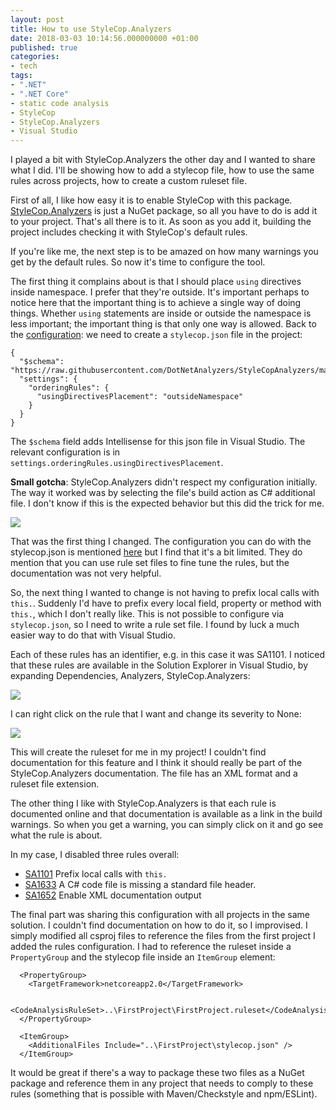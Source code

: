 ```yaml
---
layout: post
title: How to use StyleCop.Analyzers
date: 2018-03-03 10:14:56.000000000 +01:00
published: true
categories:
- tech
tags:
- ".NET"
- ".NET Core"
- static code analysis
- StyleCop
- StyleCop.Analyzers
- Visual Studio
---
```


I played a bit with StyleCop.Analyzers the other day and I wanted to share what I did. I'll be showing how to add a stylecop file, how to use the same rules across projects, how to create a custom ruleset file.

<!--more-->

First of all, I like how easy it is to enable StyleCop with this package. <a href="https://github.com/DotNetAnalyzers/StyleCopAnalyzers">StyleCop.Analyzers</a> is just a NuGet package, so all you have to do is add it to your project. That's all there is to it. As soon as you add it, building the project includes checking it with StyleCop's default rules.

If you're like me, the next step is to be amazed on how many warnings you get by the default rules. So now it's time to configure the tool.

The first thing it complains about is that I should place <code>using</code> directives inside namespace. I prefer that they're outside. It's important perhaps to notice here that the important thing is to achieve a single way of doing things. Whether <code>using</code> statements are inside or outside the namespace is less important; the important thing is that only one way is allowed. Back to the <a href="https://github.com/DotNetAnalyzers/StyleCopAnalyzers/blob/master/documentation/Configuration.md">configuration</a>: we need to create a <code>stylecop.json</code> file in the project:

```
{
  "$schema": "https://raw.githubusercontent.com/DotNetAnalyzers/StyleCopAnalyzers/master/StyleCop.Analyzers/StyleCop.Analyzers/Settings/stylecop.schema.json",
  "settings": {
    "orderingRules": {
      "usingDirectivesPlacement": "outsideNamespace"
    }
  }
}
```

The <code>$schema</code> field adds Intellisense for this json file in Visual Studio. The relevant configuration is in <code>settings.orderingRules.usingDirectivesPlacement</code>.

<strong>Small gotcha</strong>: StyleCop.Analyzers didn't respect my configuration initially. The way it worked was by selecting the file's build action as C# additional file. I don't know if this is the expected behavior but this did the trick for me.

<img src="{{ site.baseurl }}/assets/2018/03/03/09_48_41-ub-parcelshops-microsoft-visual-studio.png" />

That was the first thing I changed. The configuration you can do with the stylecop.json is mentioned <a href="https://github.com/DotNetAnalyzers/StyleCopAnalyzers/blob/master/documentation/Configuration.md">here</a> but I find that it's a bit limited. They do mention that you can use rule set files to fine tune the rules, but the documentation was not very helpful.

So, the next thing I wanted to change is not having to prefix local calls with <code>this.</code>. Suddenly I'd have to prefix every local field, property or method with <code>this.</code>, which I don't really like. This is not possible to configure via <code>stylecop.json</code>, so I need to write a rule set file. I found by luck a much easier way to do that with Visual Studio.

Each of these rules has an identifier, e.g. in this case it was SA1101. I noticed that these rules are available in the Solution Explorer in Visual Studio, by expanding Dependencies, Analyzers, StyleCop.Analyzers:

<img src="{{ site.baseurl }}/assets/2018/03/03/09_54_54-ub-parcelshops-microsoft-visual-studio.png" />

I can right click on the rule that I want and change its severity to None:

<img src="{{ site.baseurl }}/assets/2018/03/03/09_56_30-ub-parcelshops-microsoft-visual-studio.png" />

This will create the ruleset for me in my project! I couldn't find documentation for this feature and I think it should really be part of the StyleCop.Analyzers documentation. The file has an XML format and a ruleset file extension.

The other thing I like with StyleCop.Analyzers is that each rule is documented online and that documentation is available as a link in the build warnings. So when you get a warning, you can simply click on it and go see what the rule is about.

In my case, I disabled three rules overall:
<ul>
<li><a href="https://github.com/DotNetAnalyzers/StyleCopAnalyzers/blob/master/documentation/SA1101.md">SA1101</a> Prefix local calls with <code>this.</code></li>
<li><a href="https://github.com/DotNetAnalyzers/StyleCopAnalyzers/blob/master/documentation/SA1633.md">SA1633</a> A C# code file is missing a standard file header.</li>
<li><a href="https://github.com/DotNetAnalyzers/StyleCopAnalyzers/blob/master/documentation/SA1652.md">SA1652</a> Enable XML documentation output</li>
</ul>

The final part was sharing this configuration with all projects in the same solution. I couldn't find documentation on how to do it, so I improvised. I simply modified all csproj files to reference the files from the first project I added the rules configuration. I had to reference the ruleset inside a <code>PropertyGroup</code> and the stylecop file inside an <code>ItemGroup</code> element:

```
  <PropertyGroup>
    <TargetFramework>netcoreapp2.0</TargetFramework>

  <CodeAnalysisRuleSet>..\FirstProject\FirstProject.ruleset</CodeAnalysisRuleSet>
  </PropertyGroup>

  <ItemGroup>
    <AdditionalFiles Include="..\FirstProject\stylecop.json" />
  </ItemGroup>
```

It would be great if there's a way to package these two files as a NuGet package and reference them in any project that needs to comply to these rules (something that is possible with Maven/Checkstyle and npm/ESLint).
